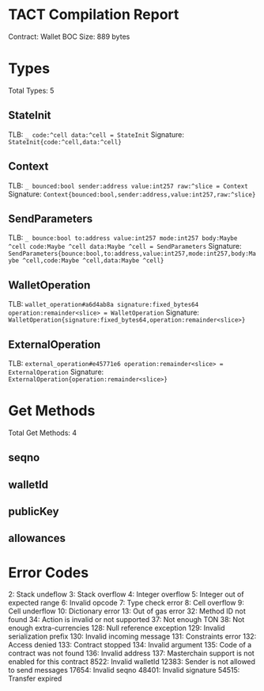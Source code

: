 # TACT Compilation Report
Contract: Wallet
BOC Size: 889 bytes

# Types
Total Types: 5

## StateInit
TLB: `_ code:^cell data:^cell = StateInit`
Signature: `StateInit{code:^cell,data:^cell}`

## Context
TLB: `_ bounced:bool sender:address value:int257 raw:^slice = Context`
Signature: `Context{bounced:bool,sender:address,value:int257,raw:^slice}`

## SendParameters
TLB: `_ bounce:bool to:address value:int257 mode:int257 body:Maybe ^cell code:Maybe ^cell data:Maybe ^cell = SendParameters`
Signature: `SendParameters{bounce:bool,to:address,value:int257,mode:int257,body:Maybe ^cell,code:Maybe ^cell,data:Maybe ^cell}`

## WalletOperation
TLB: `wallet_operation#a6d4ab8a signature:fixed_bytes64 operation:remainder<slice> = WalletOperation`
Signature: `WalletOperation{signature:fixed_bytes64,operation:remainder<slice>}`

## ExternalOperation
TLB: `external_operation#e45771e6 operation:remainder<slice> = ExternalOperation`
Signature: `ExternalOperation{operation:remainder<slice>}`

# Get Methods
Total Get Methods: 4

## seqno

## walletId

## publicKey

## allowances

# Error Codes
2: Stack undeflow
3: Stack overflow
4: Integer overflow
5: Integer out of expected range
6: Invalid opcode
7: Type check error
8: Cell overflow
9: Cell underflow
10: Dictionary error
13: Out of gas error
32: Method ID not found
34: Action is invalid or not supported
37: Not enough TON
38: Not enough extra-currencies
128: Null reference exception
129: Invalid serialization prefix
130: Invalid incoming message
131: Constraints error
132: Access denied
133: Contract stopped
134: Invalid argument
135: Code of a contract was not found
136: Invalid address
137: Masterchain support is not enabled for this contract
8522: Invalid walletId
12383: Sender is not allowed to send messages
17654: Invalid seqno
48401: Invalid signature
54515: Transfer expired